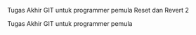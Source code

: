 Tugas Akhir GIT untuk programmer pemula
Reset dan Revert 2

Tugas Akhir GIT untuk programmer pemula 
